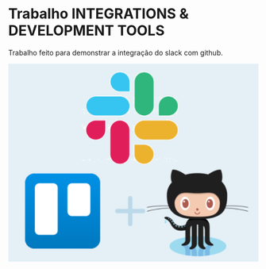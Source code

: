 # Trabalho INTEGRATIONS &amp; DEVELOPMENT TOOLS
Trabalho feito para demonstrar a integração do slack com github.


![Imagem Slack-integrations](img/slack-integrations.png)

